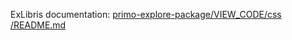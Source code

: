 ExLibris documentation: [primo\-explore\-package/VIEW\_CODE/css /README\.md](https://github.com/ExLibrisGroup/primo-explore-package/blob/1b43a8fff46f3fec58bf4ea36bb4ec658e5a3d93/VIEW_CODE/css/README.md)

